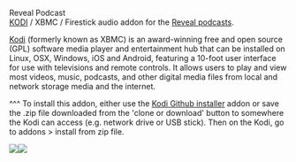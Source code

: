 Reveal Podcast<br>
<a href="www.kodi.tv">KODI</a> / XBMC / Firestick audio addon for the <a href="https://www.revealnews.org/">Reveal podcasts</a>.<br>

<a href="www.kodi.tv">Kodi</a> (formerly known as XBMC) is an award-winning free and open source (GPL) software media player and entertainment hub that can be installed on Linux, OSX, Windows, iOS and Android, featuring a 10-foot user interface for use with televisions and remote controls. It allows users to play and view most videos, music, podcasts, and other digital media files from local and network storage media and the internet.<br>

^^^ To install this addon, either use the <a href="https://www.tvaddons.co/github-browser-kodi/">Kodi Github installer</a> addon or save the .zip file downloaded from the 'clone or download' button to somewhere the Kodi can access (e.g. network drive or USB stick). Then on the Kodi, go to addons > install from zip file.<br>

<img src="https://www.revealnews.org/wp-content/themes/reveal2015/static/images/logo/reveal/reveal-logo-white-on-transparent.png"><a href="http://www.kodi.tv"><img src="https://kodi.tv/sites/default/files/page/field_image/about--devices.jpg">
